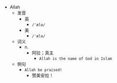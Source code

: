 - Allah
  - 发音
    - 英
      - `/'ælə/`
    - 美
      - `/'ælə/`
  - 词义
    - n.
      - 阿拉；真主
        - `Allah is the name of God in Islam`
  - 例句
    - `Allah be praised!`
      - 赞美安拉！

